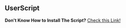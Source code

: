 ## UserScript
**Don't Know How to Install The Script?** <a href="https://github.com/AnonHexo/Krunker#-script-how-to-install"> Check this Link! </a>
